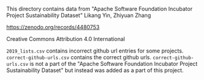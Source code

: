 This directory contains data from "Apache Software Foundation Incubator Project Sustainability Dataset" Likang Yin, Zhiyuan Zhang

https://zenodo.org/records/4480753

Creative Commons Attribution 4.0 International


`2019_lists.csv` contains incorrect github url entries for some projects. `correct-github-urls.csv` contains the correct github urls. `correct-github-urls.csv` is not a part of the "Apache Software Foundation Incubator Project Sustainability Dataset" but instead was added as a part of this project.

